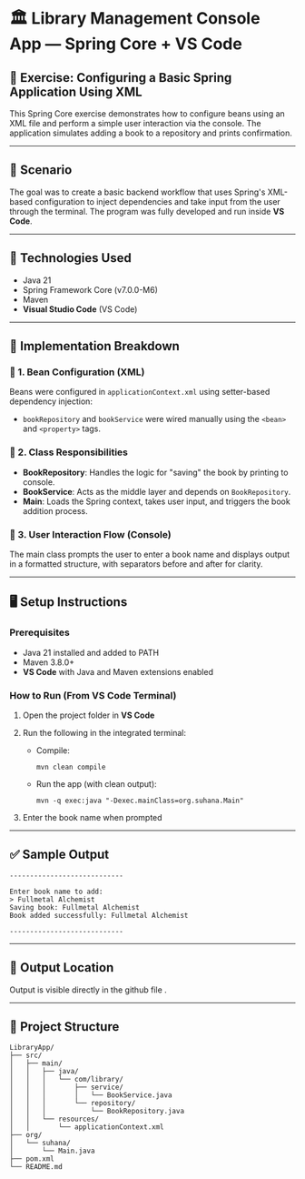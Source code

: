 # 🏛️ Library Management Console App — Spring Core + VS Code

## 📌 Exercise: Configuring a Basic Spring Application Using XML

This Spring Core exercise demonstrates how to configure beans using an XML file and perform a simple user interaction via the console. The application simulates adding a book to a repository and prints confirmation.

---

## 📘 Scenario

The goal was to create a basic backend workflow that uses Spring's XML-based configuration to inject dependencies and take input from the user through the terminal. The program was fully developed and run inside **VS Code**.

---

## 🧰 Technologies Used

- Java 21  
- Spring Framework Core (v7.0.0-M6)  
- Maven  
- **Visual Studio Code** (VS Code)

---

## 🧪 Implementation Breakdown

### 🔹 1. Bean Configuration (XML)

Beans were configured in `applicationContext.xml` using setter-based dependency injection:
- `bookRepository` and `bookService` were wired manually using the `<bean>` and `<property>` tags.

### 🔹 2. Class Responsibilities

- **BookRepository**: Handles the logic for "saving" the book by printing to console.
- **BookService**: Acts as the middle layer and depends on `BookRepository`.
- **Main**: Loads the Spring context, takes user input, and triggers the book addition process.

### 🔹 3. User Interaction Flow (Console)

The main class prompts the user to enter a book name and displays output in a formatted structure, with separators before and after for clarity.

---

## 🖥️ Setup Instructions

### Prerequisites
- Java 21 installed and added to PATH  
- Maven 3.8.0+  
- **VS Code** with Java and Maven extensions enabled  

### How to Run (From VS Code Terminal)
1. Open the project folder in **VS Code**
2. Run the following in the integrated terminal:

   - Compile:
     ```
     mvn clean compile
     ```

   - Run the app (with clean output):
     ```
     mvn -q exec:java "-Dexec.mainClass=org.suhana.Main"
     ```

3. Enter the book name when prompted

---

## ✅ Sample Output

```
----------------------------

Enter book name to add:
> Fullmetal Alchemist
Saving book: Fullmetal Alchemist
Book added successfully: Fullmetal Alchemist

----------------------------
```

---

## 📁 Output Location

Output is visible directly in the github file .

---

## 🧩 Project Structure

```
LibraryApp/
├── src/
│   ├── main/
│   │   ├── java/
│   │   │   └── com/library/
│   │   │       ├── service/
│   │   │       │   └── BookService.java
│   │   │       └── repository/
│   │   │           └── BookRepository.java
│   │   └── resources/
│   │       └── applicationContext.xml
├── org/
│   └── suhana/
│       └── Main.java
├── pom.xml
└── README.md
```

